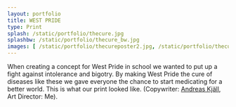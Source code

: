 ```yaml
---
layout: portfolio
title: WEST PRIDE
type: Print
splash: /static/portfolio/thecure.jpg
splashbw: /static/portfolio/thecure_bw.jpg
images: [ /static/portfolio/thecureposter2.jpg, /static/portfolio/thecureposter1.jpg  ]
---
```

When creating a concept for West Pride in school we wanted to put up a fight against intolerance and bigotry. By making West Pride the cure of diseases like these we gave everyone the chance to start medicating for a better world. This is what our print looked like. (Copywriter: [Andreas Kjäll](mailto:andreaskjall@gmail.com), Art Director: Me).
